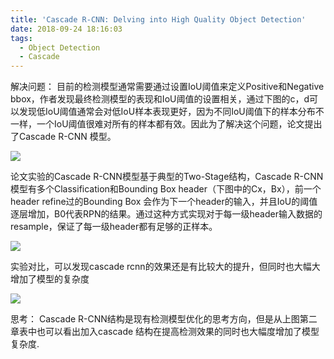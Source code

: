 ```yaml
---
title: 'Cascade R-CNN: Delving into High Quality Object Detection'
date: 2018-09-24 18:16:03
tags:
  - Object Detection
  - Cascade
---
```

解决问题：
目前的检测模型通常需要通过设置IoU阈值来定义Positive和Negative bbox，作者发现最终检测模型的表现和IoU阈值的设置相关，通过下图的c，d可以发现低IoU阈值通常会对低IoU样本表现更好，因为不同IoU阈值下的样本分布不一样，一个IoU阈值很难对所有的样本都有效。因此为了解决这个问题，论文提出了Cascade R-CNN 模型。

![](Cascade-R-CNN-Delving-into-High-Quality-Object-Detection-image002.png)

论文实验的Cascade R-CNN模型基于典型的Two-Stage结构，Cascade R-CNN模型有多个Classification和Bounding Box header（下图中的Cx，Bx），前一个header refine过的Bounding Box 会作为下一个header的输入，并且IoU的阈值逐层增加，B0代表RPN的结果。通过这种方式实现对于每一级header输入数据的resample，保证了每一级header都有足够的正样本。

![](Cascade-R-CNN-Delving-into-High-Quality-Object-Detection-image003.png)

实验对比，可以发现cascade rcnn的效果还是有比较大的提升，但同时也大幅大增加了模型的复杂度

![](Cascade-R-CNN-Delving-into-High-Quality-Object-Detection-image004.png)

思考：
Cascade R-CNN结构是现有检测模型优化的思考方向，但是从上图第二章表中也可以看出加入cascade 结构在提高检测效果的同时也大幅度增加了模型复杂度.
